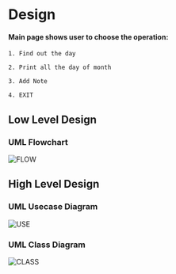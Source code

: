 # Design
#### Main page shows user to choose the operation:

`1. Find out the day`

`2. Print all the day of month`

`3. Add Note`

`4. EXIT`
## Low Level Design
### UML Flowchart
![FLOW](https://user-images.githubusercontent.com/94296103/143031379-93d127ec-ae9f-4a01-b3f0-bcdc3054699d.jpg)
## High Level Design
### UML Usecase Diagram
![USE](https://user-images.githubusercontent.com/94296103/143037289-8101a897-6ac1-46e2-b00c-e5a41fca946a.jpg)
### UML Class Diagram
![CLASS](https://user-images.githubusercontent.com/94296103/143038384-3092e51b-432b-4bd2-b637-ea83e2874c94.jpg)
